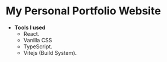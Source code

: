 # My Personal Portfolio Website

- **Tools I used**
  - React.
  - Vanilla CSS
  - TypeScript.
  - Vitejs (Build System).
